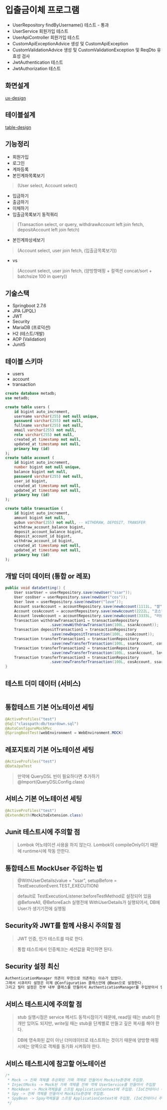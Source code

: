 # 입출금이체 프로그램

- UserRepository findByUsername() 테스트 - 통과
- UserService 회원가입 테스트
- UserApiController 회원가입 테스트
- CustomApiExceptionAdvice 생성 및 CustomApiException
- CustomValidationAdvice 생성 및 CustomValidationException 및 ReqDto 유효성 검사
- JwtAuthentication 테스트
- JwtAuthorization 테스트

## 화면설계
[ux-design](ux-design.pdf)

## 테이블설계
[table-design](table-design.pdf)

## 기능정리
- 회원가입
- 로그인
- 계좌등록
- 본인계좌목록보기 
> (User select, Account select)
- 입금하기
- 출금하기
- 이체하기
- 입출금목록보기 동적쿼리
> (Transaction select, or query, withdrawAccount left join fetch,  depositAccount left join fetch)
- 본인계좌상세보기 
> (Account select, user join fetch, (입출금목록보기))   
- vs
> (Account select, user join fetch, (양방향매핑 + 컬렉션 concat/sort + batchsize 100 in query))

## 기술스택
- Springboot 2.7.6
- JPA (JPQL)
- JWT
- Security
- MariaDB (프로덕션)
- H2 (테스트/개발)
- AOP (Validation)
- Junit5

## 테이블 스키마
- users
- account
- transaction

```sql
create database metadb;
use metadb;

create table users (
    id bigint auto_increment,
    username varchar(255) not null unique,
    password varchar(255) not null,
    fullname varchar(255) not null,
    email varchar(255) not null,
    role varchar(255) not null,
    created_at timestamp not null,
    updated_at timestamp not null,
    primary key (id)
);
create table account (
    id bigint auto_increment,
    number bigint not null unique,
    balance bigint not null,
    password varchar(255) not null,
    user_id bigint,
    created_at timestamp not null,
    updated_at timestamp not null,
    primary key (id)
);

create table transaction (
    id bigint auto_increment,
    amount bigint not null,
    gubun varchar(255) not null, -- WITHDRAW, DEPOSIT, TRANSFER
    withdraw_account_balance bigint,
    deposit_account_balance bigint,
    deposit_account_id bigint,
    withdraw_account_id bigint,
    created_at timestamp not null,
    updated_at timestamp not null,
    primary key (id)
);
```

## 개발 더미 데이터 (통합 or 레포)
```java
public void dataSetting() {
    User ssarUser = userRepository.save(newUser("ssar"));
    User cosUser = userRepository.save(newUser("cos"));
    User love = userRepository.save(newUser("love"));
    Account ssarAccount = accountRepository.save(newAccount(1111L, "쌀", ssarUser));
    Account cosAccount = accountRepository.save(newAccount(2222L, "코스", cosUser));
    Account loveAccount = accountRepository.save(newAccount(3333L, "러브", love));
    Transaction withdrawTransaction1 = transactionRepository
                    .save(newWithdrawTransaction(100L, ssarAccount));
    Transaction depositTransaction1 = transactionRepository
                    .save(newDepositTransaction(100L, cosAccount));
    Transaction transferTransaction1 = transactionRepository
                    .save(newTransferTransaction(100L, ssarAccount, cosAccount));
    Transaction transferTransaction2 = transactionRepository
                    .save(newTransferTransaction(100L, ssarAccount, loveAccount));
    Transaction transferTransaction3 = transactionRepository
                    .save(newTransferTransaction(100L, cosAccount, ssarAccount));
}
```
## 테스트 더미 데이터 (서비스)
```java

```

## 통합테스트 기본 어노테이션 세팅
```java
@ActiveProfiles("test")
@Sql("classpath:db/teardown.sql")
@AutoConfigureMockMvc
@SpringBootTest(webEnvironment = WebEnvironment.MOCK)
```

## 레포지토리 기본 어노테이션 세팅
```java
@ActiveProfiles("test")
@DataJpaTest
```
> 만약에 QueryDSL 빈이 필요하다면 추가하기 @Import(QueryDSLConfig.class)

## 서비스 기본 어노테이션 세팅
```java
@ActiveProfiles("test")
@ExtendWith(MockitoExtension.class)
```

## Junit 테스트시에 주의할 점
> Lombok 어노테이션 사용을 하지 않는다. Lombok이 compileOnly이기 때문에 runtime시에 작동 안한다.

## 통합테스트 MockUser 주입하는 법
> @WithUserDetails(value = "ssar", setupBefore = TestExecutionEvent.TEST_EXECUTION)

> default로 TestExecutionListener.beforeTestMethod로 설정되어 있음 @BeforeAll, @BeforeEach 실행전에 WithUserDetails가 실행되어서, DB에 User가 생기기전에 실행됨

## Security와 JWT를 함께 사용시 주의할 점
> JWT 인증, 인가 테스트를 따로 한다.

> 통합 테스트에서 인증체크는 세션값을 확인하면 된다.

## Security 설정 최신
```txt
AuthenticationManager 의존이 무한으로 의존하는 이슈가 있었다.
그래서 시큐리티 설정은 이제 @Configuration 클래스안에 @Bean으로 설정한다.
그리고 필터 설정은 전부 내부 클래스를 만들어서 AuthenticationManager를 주입받아서 필터를 설정한다.
```

## 서비스 테스트시에 주의할 점
> stub 실행시점은 service 메서드 동작시점이기 때문에, read일 때는 stub이 한개만 있어도 되지만, write일 때는 stub을 단계별로 만들고 깊은 복사를 해야 한다.

> DB에 영속화된 값이 아닌 더미데이터로 테스트하는 것이기 때문에 양방향 매핑시에는 양쪽으로 객체를 동기화 시켜줘야 한다.

## 서비스 테스트시에 참고할 어노테이션
```java
/*
 * Mock -> 진짜 객체를 추상화된 가짜 객체로 만들어서 Mockito환경에 주입함.
 * InjectMocks -> Mock된 가짜 객체를 진짜 객체 UserService를 만들어서 주입함
 * MockBean -> Mock객체들을 스프링 ApplicationContext에 주입함. (IoC컨테이너 주입)
 * Spy -> 진짜 객체를 만들어서 Mockito환경에 주입함.
 * SpyBean -> Spay객체들을 스프링 ApplicationContext에 주입함. (IoC컨테이너 주입)
 */
```

